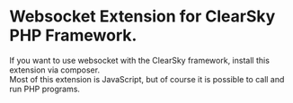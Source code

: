 # Websocket Extension for ClearSky PHP Framework.
If you want to use websocket with the ClearSky framework, install this extension via composer.  
Most of this extension is JavaScript, but of course it is possible to call and run PHP programs.
